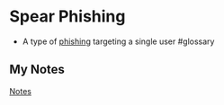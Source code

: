 # Spear Phishing
-  A type of [phishing](phishing.md) targeting a single user #glossary
## My Notes
[Notes](mynotes/spear-phishing-notes.md)
